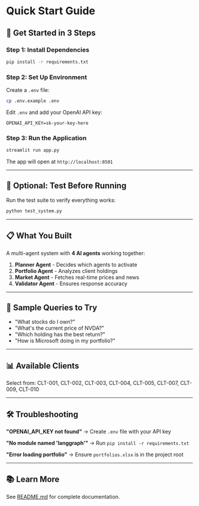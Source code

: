 # Quick Start Guide

## 🚀 Get Started in 3 Steps

### Step 1: Install Dependencies

```bash
pip install -r requirements.txt
```

### Step 2: Set Up Environment

Create a `.env` file:

```bash
cp .env.example .env
```

Edit `.env` and add your OpenAI API key:

```
OPENAI_API_KEY=sk-your-key-here
```

### Step 3: Run the Application

```bash
streamlit run app.py
```

The app will open at `http://localhost:8501`

---

## 🧪 Optional: Test Before Running

Run the test suite to verify everything works:

```bash
python test_system.py
```

---

## 📋 What You Built

A multi-agent system with **4 AI agents** working together:

1. **Planner Agent** - Decides which agents to activate
2. **Portfolio Agent** - Analyzes client holdings
3. **Market Agent** - Fetches real-time prices and news
4. **Validator Agent** - Ensures response accuracy

---

## 🎯 Sample Queries to Try

- "What stocks do I own?"
- "What's the current price of NVDA?"
- "Which holding has the best return?"
- "How is Microsoft doing in my portfolio?"

---

## 📊 Available Clients

Select from: CLT-001, CLT-002, CLT-003, CLT-004, CLT-005, CLT-007, CLT-009, CLT-010

---

## 🛠 Troubleshooting

**"OPENAI_API_KEY not found"**
→ Create `.env` file with your API key

**"No module named 'langgraph'"**
→ Run `pip install -r requirements.txt`

**"Error loading portfolio"**
→ Ensure `portfolios.xlsx` is in the project root

---

## 📚 Learn More

See [README.md](README.md) for complete documentation.
